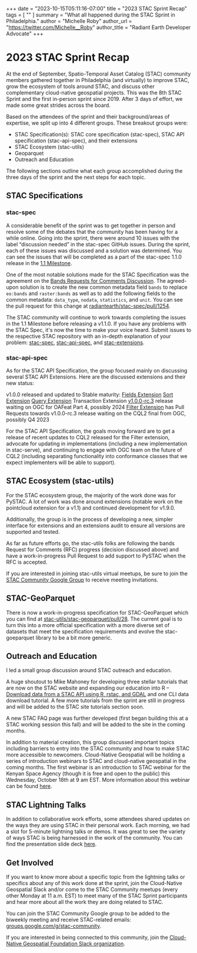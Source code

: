 +++
date = "2023-10-15T05:11:16-07:00"
title = "2023 STAC Sprint Recap"
tags = [ ""
]
summary = "What all happened during the STAC Sprint in Philadelphia."
author = "Michelle Roby"
author_url = "https://twitter.com/Michelle__Roby"
author_title = "Radiant Earth Developer Advocate"
+++

# 2023 STAC Sprint Recap

At the end of September, Spatio-Temporal Asset Catalog (STAC) community members gathered together in Philadelphia (and virtually) to improve STAC, grow the ecosystem of tools around STAC, and discuss other complementary cloud-native geospatial projects. This was the 8th STAC Sprint and the first in-person sprint since 2019. After 3 days of effort, we made some great strides across the board.

<!-- {{< img src="images/20231016-welcome.png" alt="Image of introduction session of the STAC Sprint." caption="" >}} -->

<!-- <p align="middle">
  <img src="images/20231016-welcome.jpeg" width="100" />
  <img src="images/20231016-welcome2.jpeg" width="100" /> 
</p>

Solarized dark             |  Solarized Ocean
:-------------------------:|:-------------------------:
![](images/20231016-welcome.jpeg)  |  ![](images/20231016-welcome2.jpeg) -->

Based on the attendees of the sprint and their background/areas of expertise, we split up into 4 different groups. These breakout groups were:

- STAC Specification(s): STAC core specification (stac-spec), STAC API specification (stac-api-spec), and their extensions
- STAC Ecosystem (stac-utils)
- Geoparquet
- Outreach and Education

The following sections outline what each group accomplished during the three days of the sprint and the next steps for each topic.

## STAC Specifications

### stac-spec

A considerable benefit of the sprint was to get together in person and resolve some of the debates that the community has been having for a while online. Going into the sprint, there were around 10 issues with the label “discussion needed” in the stac-spec GitHub issues. During the sprint, each of these issues was discussed and a solution was determined. You can see the issues that will be completed as a part of the stac-spec 1.1.0 release in the [1.1 Milestone](https://github.com/radiantearth/stac-spec/milestone/30).

One of the most notable solutions made for the STAC Specification was the agreement on the [Bands Requests for Comments Discussion](https://github.com/radiantearth/stac-spec/discussions/1213). The agreed-upon solution is to create the new common metadata field `bands` to replace `eo:bands` and `raster:bands` as well as to add the following fields to the common metadata: `data_type`, `nodata`, `statistics`, and `unit`. You can see the pull request for this change at [radiantearth/stac-spec/pull/1254](https://github.com/radiantearth/stac-spec/pull/1254).

The STAC community will continue to work towards completing the issues in the 1.1 Milestone before releasing a v1.1.0. If you have any problems with the STAC Spec, it's now the time to make your voice heard. Submit issues to the respective STAC repository with an in-depth explanation of your problem: [stac-spec](https://github.com/radiantearth/stac-spec/issues), [stac-api-spec](https://github.com/radiantearth/stac-api-spec/issues), and [stac-extensions](https://github.com/orgs/stac-extensions/repositories). 

### stac-api-spec

As for the STAC API Specification, the group focused mainly on discussing several STAC API Extensions. Here are the discussed extensions and their new status:

v1.0.0 released and updated to Stable maturity:
[Fields Extension](https://github.com/stac-api-extensions/fields/releases/tag/v1.0.0)
[Sort Extension](https://github.com/stac-api-extensions/sort/releases/tag/v1.0.0)
[Query Extension](https://github.com/stac-api-extensions/query/releases/tag/v1.0.0)
Transaction Extension [v1.0.0-rc.3](https://github.com/stac-api-extensions/transaction/releases/tag/v1.0.0-rc.3) release
waiting on OGC for OAFeat Part 4, possibly 2024
[Filter Extension](https://github.com/stac-api-extensions/filter) has Pull Requests towards v1.0.0-rc.3 release
waiting on the CQL2 final from OGC, possibly Q4 2023

For the STAC API Specification, the goals moving forward are to get a release of recent updates to CQL2 released for the Filter extension, advocate for updating in implementations (including a new implementation in stac-serve), and continuing to engage with OGC team on the future of CQL2 (including separating functionality into conformance classes that we expect implementers will be able to support).

## STAC Ecosystem (stac-utils)

For the STAC ecosystem group, the majority of the work done was for PySTAC. A lot of work was done around extensions (notable work on the pointcloud extension for a v1.1) and continued development for v1.9.0.

Additionally, the group is in the process of developing a new, simpler interface for extensions and an extensions audit to ensure all versions are supported and tested.

As far as future efforts go, the stac-utils folks are following the bands Request for Comments (RFC) progress (decision discussed above) and have a work-in-progress Pull Request to add support to PySTAC when the RFC is accepted.

If you are interested in joining stac-utils virtual meetups, be sure to join the [STAC Community Google Group](https://groups.google.com/g/stac-community) to receive meeting invitations.

## STAC-GeoParquet

There is now a work-in-progress specification for STAC-GeoParquet which you can find at [stac-utils/stac-geoparquet/pull/28](https://github.com/stac-utils/stac-geoparquet/pull/28). The current goal is to turn this into a more official specification with a more diverse set of datasets that meet the specification requirements and evolve the stac-goeparquet library to be a bit more generic.

## Outreach and Education

I led a small group discussion around STAC outreach and education.

A huge shoutout to Mike Mahoney for developing three stellar tutorials that are now on the STAC website and expanding our education into R – [Download data from a STAC API using R, rstac, and GDAL](https://stacspec.org/en/tutorials/1-download-data-using-r/) and one CLI data download tutorial. A few more tutorials from the sprint are still in progress and will be added to the STAC site tutorials section soon.

A new STAC FAQ page was further developed (first began building this at a STAC working session this fall) and will be added to the site in the coming months.

In addition to material creation, this group discussed important topics including barriers to entry into the STAC community and how to make STAC more accessible to newcomers. Cloud-Native Geospatial will be holding a series of introduction webinars to STAC and cloud-native geospatial in the coming months. The first webinar is an introduction to STAC webinar for the Kenyan Space Agency (though it is free and open to the public) this Wednesday, October 18th at 9 am EST. More information about this webinar can be found [here](https://www.eventbrite.com/e/webinar-series-geospatial-knowledge-sharing-for-professionals-in-kenya-tickets-718139393257).

## STAC Lightning Talks

In addition to collaborative work efforts, some attendees shared updates on the ways they are using STAC in their personal work. Each morning, we had a slot for 5-minute lightning talks or demos. It was great to see the variety of ways STAC is being harnessed in the work of the community. You can find the presentation slide deck [here](https://docs.google.com/presentation/d/1B18c5MI0-vmnbSOkIUjd-lMSLdwL0w7aa0rsqY3EQoE/edit?usp=sharing).

## Get Involved

If you want to know more about a specific topic from the lightning talks or specifics about any of this work done at the sprint, join the Cloud-Native Geospatial Slack and/or come to the STAC Community meetups (every other Monday at 11 a.m. EST) to meet many of the STAC Sprint participants and hear more about all the work they are doing related to STAC.

You can join the STAC Community Google group to be added to the biweekly meeting and receive STAC-related emails: [groups.google.com/g/stac-community](https://groups.google.com/g/stac-community).

If you are interested in being connected to this community, join the [Cloud-Native Geospatial Foundation Slack organization](https://join.slack.com/t/cloudnativegeo/shared_invite/zt-259rmhcyo-bT6tabt3X_5_s6zUfxCwEg).

<!-- {{< img src="images/20231016-sponsors.png" alt="Graphic of the STAC Sprint sponsors list." caption="" >}} -->